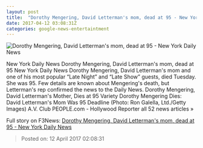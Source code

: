 ```yaml
---
layout: post
title:  "Dorothy Mengering, David Letterman's mom, dead at 95 - New York Daily News"
date: 2017-04-12 03:08:31Z
categories: google-news-entertaintment
---
```


![Dorothy Mengering, David Letterman's mom, dead at 95 - New York Daily News](http://assets.nydailynews.com/polopoly_fs/1.3045350.1491964276!/img/httpImage/image.jpg_gen/derivatives/landscape_1200/ball-st-letterman.jpg)

New York Daily News Dorothy Mengering, David Letterman's mom, dead at 95 New York Daily News Dorothy Mengering, David Letterman's mom and one of his most popular “Late Night” and “Late Show” guests, died Tuesday. She was 95. Few details are known about Mengering's death, but Letterman's rep confirmed the news to the Daily News. Dorothy Mengering, David Letterman's Mother, Dies at 95 Variety Dorothy Mengering Dies: David Letterman's Mom Was 95 Deadline (Photo: Ron Galella, Ltd./Getty Images) A.V. Club PEOPLE.com - Hollywood Reporter all 52 news articles »


Full story on F3News: [Dorothy Mengering, David Letterman's mom, dead at 95 - New York Daily News](http://www.f3nws.com/n/xccMXD)

> Posted on: 12 April 2017 02:08:31
